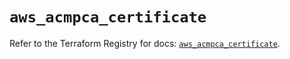 # `aws_acmpca_certificate`

Refer to the Terraform Registry for docs: [`aws_acmpca_certificate`](https://registry.terraform.io/providers/hashicorp/aws/5.100.0/docs/resources/acmpca_certificate).
